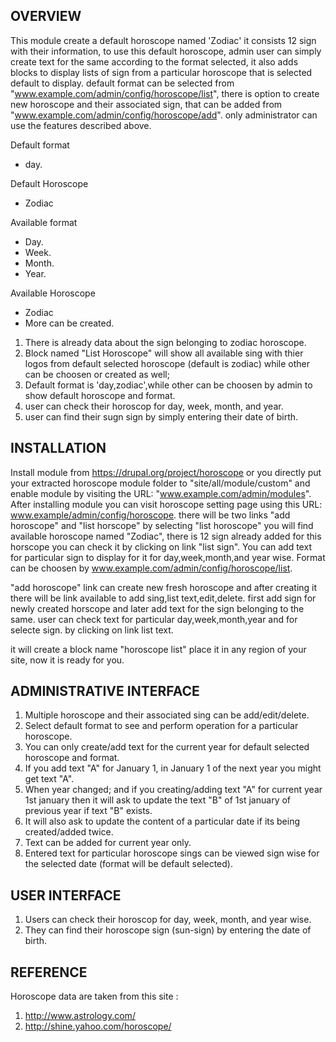 OVERVIEW
--------

This module create a default horoscope named 'Zodiac' it consists 12 sign with their information,
to use this default horoscope, admin user can simply create text for the same according to the format selected,
it also adds blocks to display lists of sign from a particular horoscope that is selected default to display.
default format can be selected from "www.example.com/admin/config/horoscope/list", there is option to create
new horoscope and their associated sign, that can be added from "www.example.com/admin/config/horoscope/add".
only administrator can use the features described above.

 Default format			 
 * day.
 
 Default Horoscope               
 * Zodiac


 Available format
 * Day.
 * Week.
 * Month.
 * Year.

 Available Horoscope
 * Zodiac
 * More can be created.
 
 1. There is already data about the sign belonging to zodiac horoscope.
 2. Block named "List Horoscope" will show all available sing with thier logos from default selected horoscope
    (default is zodiac) while other can be choosen or created as well;
 3. Default format is 'day,zodiac',while other can be choosen by admin to show default horoscope and format.
 4. user can check their horoscop for day, week, month, and year.
 5. user can find their sugn sign by simply entering their date of birth.

INSTALLATION
------------

Install module from https://drupal.org/project/horoscope or you directly put your extracted horoscope module folder to
"site/all/module/custom" and enable module by visiting the URL: "www.example.com/admin/modules". After installing module 
you can visit horoscope setting page using this URL: www.example/admin/config/horoscope. there will be two links
"add horoscope" and "list horscope" by selecting "list horoscope" you will find available horoscope named "Zodiac",
there is 12 sign already added for this horscope you can check it by clicking on link "list sign". You can add text for 
particular sign to display for it for day,week,month,and year wise. Format can be choosen by www.example.com/admin/config/horoscope/list.

"add horoscope" link can create new fresh horoscope and after creating it there will be link available to add sing,list text,edit,delete.
first add sign for newly created horscope and later add text for the sign belonging to the same. user can check text for particular day,week,month,year and for selecte sign. by clicking on link list text.

it will create a block name  "horoscope list" place it in any region of your site, now it is ready for you.


ADMINISTRATIVE INTERFACE
------------------------

 1. Multiple horoscope and their associated sing can be add/edit/delete.
 2. Select default format to see and perform operation for a particular horoscope.
 3. You can only create/add text for the current year for default selected horoscope and format.
 4. If you add text "A" for January 1, in January 1 of the next year you might get text "A".
 5. When year changed; and if you creating/adding text "A" for current year 1st january then
    it will ask to update the text "B" of 1st january of previous year if text "B" exists.
 6. It will also ask to update the content of a particular date if its being created/added twice.
 7. Text can be added for current year only.
 8. Entered text for particular horoscope sings can be viewed sign wise for the selected date (format will be default selected).

USER INTERFACE
--------------

 1. Users can check their horoscop for day, week, month, and year wise.
 2. They can find their horoscope sign (sun-sign) by entering the date of birth.

 
REFERENCE
---------

 Horoscope data are taken from this site :
 1. http://www.astrology.com/ 
 2. http://shine.yahoo.com/horoscope/
